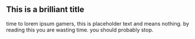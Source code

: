 ## This is a brilliant title
time to lorem ipsum gamers, this is placeholder text and means nothing. by reading this you are wasting time. you should probably stop.